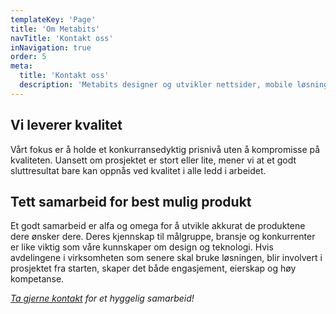 ```yaml
---
templateKey: 'Page'
title: 'Om Metabits'
navTitle: 'Kontakt oss'
inNavigation: true
order: 5
meta:
  title: 'Kontakt oss'
  description: 'Metabits designer og utvikler nettsider, mobile løsninger og applikasjoner til nett.'
---
```

## Vi leverer kvalitet

Vårt fokus er å holde et konkurransedyktig prisnivå uten å kompromisse på kvaliteten. Uansett om prosjektet er stort eller lite, mener vi at et godt sluttresultat bare kan oppnås ved kvalitet i alle ledd i arbeidet.

## Tett samarbeid for best mulig produkt

Et godt samarbeid er alfa og omega for å utvikle akkurat de produktene dere ønsker dere. Deres kjennskap til målgruppe, bransje og konkurrenter er like viktig som våre kunnskaper om design og teknologi. Hvis avdelingene i virksomheten som senere skal bruke løsningen, blir involvert i prosjektet fra starten, skaper det både engasjement, eierskap og høy kompetanse.

*[Ta gjerne kontakt](mailto:gerhard@metabits.no) for et hyggelig samarbeid!*
